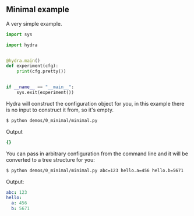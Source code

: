 ## Minimal example
A very simple example.

```python
import sys

import hydra


@hydra.main()
def experiment(cfg):
    print(cfg.pretty())


if __name__ == "__main__":
    sys.exit(experiment())
```

Hydra will construct the configuration object for you, in this example there is no input to construct it from, so it's empty.
```bash
$ python demos/0_minimal/minimal.py
```
Output
```yaml
{}
```

You can pass in arbitrary configuration from the command line and it will be converted to a tree
structure for you:
```bash
$ python demos/0_minimal/minimal.py abc=123 hello.a=456 hello.b=5671
```
Output:
```yaml
abc: 123
hello:
  a: 456
  b: 5671
```
